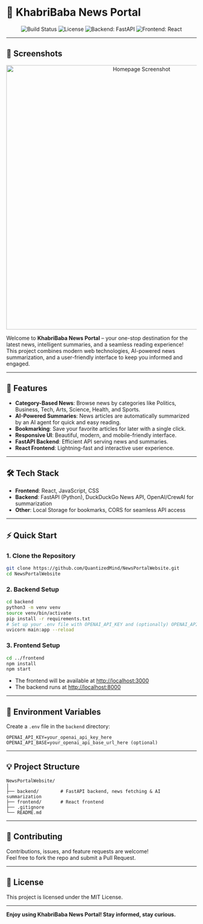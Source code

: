 # 📰 KhabriBaba News Portal

<p align="center">
  <img src="https://img.shields.io/badge/build-passing-brightgreen" alt="Build Status"/>
  <img src="https://img.shields.io/badge/license-MIT-blue.svg" alt="License"/>
  <img src="https://img.shields.io/badge/backend-FastAPI-blue" alt="Backend: FastAPI"/>
  <img src="https://img.shields.io/badge/frontend-React-blue" alt="Frontend: React"/>
</p>

---

## 📸 Screenshots

<p align="center">
  <img src="screenshots/README_SCREENSHOT_1.png" alt="Homepage Screenshot" width="700"/>
  <!-- Add more screenshots as needed -->
</p>


Welcome to **KhabriBaba News Portal** – your one-stop destination for the latest news, intelligent summaries, and a seamless reading experience!  
This project combines modern web technologies, AI-powered news summarization, and a user-friendly interface to keep you informed and engaged.

---

## 🚀 Features

- **Category-Based News**: Browse news by categories like Politics, Business, Tech, Arts, Science, Health, and Sports.
- **AI-Powered Summaries**: News articles are automatically summarized by an AI agent for quick and easy reading.
- **Bookmarking**: Save your favorite articles for later with a single click.
- **Responsive UI**: Beautiful, modern, and mobile-friendly interface.
- **FastAPI Backend**: Efficient API serving news and summaries.
- **React Frontend**: Lightning-fast and interactive user experience.

---

## 🛠️ Tech Stack

- **Frontend**: React, JavaScript, CSS
- **Backend**: FastAPI (Python), DuckDuckGo News API, OpenAI/CrewAI for summarization
- **Other**: Local Storage for bookmarks, CORS for seamless API access

---

## ⚡ Quick Start

### 1. Clone the Repository

```bash
git clone https://github.com/QuantizedMind/NewsPortalWebsite.git
cd NewsPortalWebsite
```

### 2. Backend Setup

```bash
cd backend
python3 -m venv venv
source venv/bin/activate
pip install -r requirements.txt
# Set up your .env file with OPENAI_API_KEY and (optionally) OPENAI_API_BASE
uvicorn main:app --reload
```

### 3. Frontend Setup

```bash
cd ../frontend
npm install
npm start
```
- The frontend will be available at [http://localhost:3000](http://localhost:3000)
- The backend runs at [http://localhost:8000](http://localhost:8000)

---

## 🧩 Environment Variables

Create a `.env` file in the `backend` directory:

```
OPENAI_API_KEY=your_openai_api_key_here
OPENAI_API_BASE=your_openai_api_base_url_here (optional)
```

---

## 💡 Project Structure

```
NewsPortalWebsite/
│
├── backend/        # FastAPI backend, news fetching & AI summarization
├── frontend/       # React frontend
├── .gitignore
└── README.md
```

---

## 🤝 Contributing

Contributions, issues, and feature requests are welcome!  
Feel free to fork the repo and submit a Pull Request.

---

## 📄 License

This project is licensed under the MIT License.

---

**Enjoy using KhabriBaba News Portal! Stay informed, stay curious.**